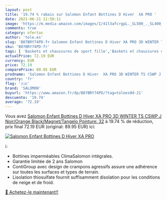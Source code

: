 ```yaml
---
layout: post
title: '19.74 % rabais sur Salomon Enfant Bottines D Hiver  XA PRO '
date: 2021-06-21 11:50:11
image: 'https://m.media-amazon.com/images/I/41l3afcrgpL._SL500_._SL400_.jpg'
comments: true
category: ofertas
author: 'tole.es'
slug: 'B07BRY74PD-fr Salomon Enfant Bottines D Hiver XA PRO 3D WINTER TS CSWP J...'
sku: 'B07BRY74PD-fr'
tags: [ 'Baskets et chaussures de sport fille','Baskets et chaussures de sport garçon','Chaussures','Chaussures de running  garçon','Chaussures de running fille','Chaussures de sport fille','Chaussures de sport garçon','Chaussures de trail fille','Chaussures de trail garçon','Chaussures et Sacs','Chaussures fille','Chaussures garçon','salomon', ]
actualPrice: 72.19 EUR
currency: EUR
price: 72.19
comparePrice: 89.95 EUR
prodname: 'Salomon Enfant Bottines D Hiver  XA PRO 3D WINTER TS CSWP J  Noir/Orange  Black/Magnet/Tangelo   Pointure: 32'
country: 'fr'
flag: '🇫🇷'
brand: 'SALOMON'
buyurl: 'https://www.amazon.fr/dp/B07BRY74PD/?tag=tolees0d-21'
descuento: '19.74'
average: '72.19'
---
```


Vous avez [Salomon Enfant Bottines D Hiver  XA PRO 3D WINTER TS CSWP J  Noir/Orange  Black/Magnet/Tangelo   Pointure: 32](https://www.amazon.fr/dp/B07BRY74PD/?tag=tolees0d-21)  à  19.74 % de réduction, prix final  72.19 EUR (original: 89.95 EUR) ici:

[![Salomon Enfant Bottines D Hiver  XA PRO ](https://m.media-amazon.com/images/I/41l3afcrgpL._SL500_._SL400_.jpg)](https://www.amazon.fr/dp/B07BRY74PD/?tag=tolees0d-21)

ℹ️:

- Bottines imperméables ClimaSalomon intégrales.
- Garantie limitée de 2 ans Salomon
- ContiGroup avec design de crampons agressifs assure une adhérence sur toutes les surfaces et types de terrain.
- Lisolation thiosulfate fournit suffisamment disolation pour les conditions de neige et de froid.

[🛒 Achetez-le maintenant!!](https://www.amazon.fr/dp/B07BRY74PD/?tag=tolees0d-21)
